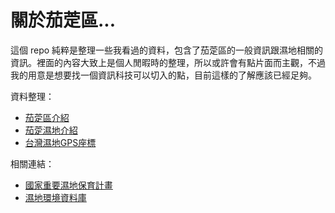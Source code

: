 # 關於茄萣區...

這個 repo 純粹是整理一些我看過的資料，包含了茄萣區的一般資訊跟濕地相關的資訊。裡面的內容大致上是個人閒暇時的整理，所以或許會有點片面而主觀，不過我的用意是想要找一個資訊科技可以切入的點，目前這樣的了解應該已經足夠。

資料整理：

* [茄萣區介紹](intro.md)
* [茄萣濕地介紹](wetlands.md)
* [台灣濕地GPS座標](wetlands.csv)

相關連結：

* [國家重要濕地保育計畫](https://wetland-tw.tcd.gov.tw/tw/index.php)
* [濕地環境資料庫](https://wetland-db.tcd.gov.tw/)
